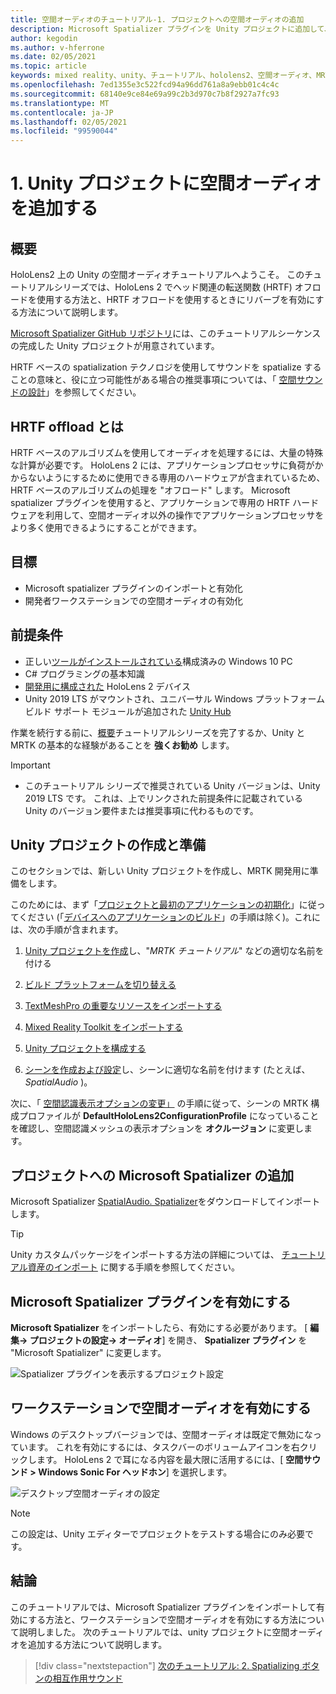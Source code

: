```yaml
---
title: 空間オーディオのチュートリアル-1. プロジェクトへの空間オーディオの追加
description: Microsoft Spatializer プラグインを Unity プロジェクトに追加して、HoloLens 2 HRTF ハードウェアオフロードにアクセスします。
author: kegodin
ms.author: v-hferrone
ms.date: 02/05/2021
ms.topic: article
keywords: mixed reality、unity、チュートリアル、hololens2、空間オーディオ、MRTK、mixed reality toolkit、UWP、Windows 10、HRTF、head 関連の転送機能、リバーブ、Microsoft Spatializer
ms.openlocfilehash: 7ed1355e3c522fcd94a96dd761a8a9ebb01c4c4c
ms.sourcegitcommit: 68140e9ce84e69a99c2b3d970c7b8f2927a7fc93
ms.translationtype: MT
ms.contentlocale: ja-JP
ms.lasthandoff: 02/05/2021
ms.locfileid: "99590044"
---
```

# <a name="1-adding-spatial-audio-to-your-unity-project"></a>1. Unity プロジェクトに空間オーディオを追加する

## <a name="overview"></a>概要

HoloLens2 上の Unity の空間オーディオチュートリアルへようこそ。 このチュートリアルシリーズでは、HoloLens 2 でヘッド関連の転送関数 (HRTF) オフロードを使用する方法と、HRTF オフロードを使用するときにリバーブを有効にする方法について説明します。

[Microsoft Spatializer GitHub リポジトリ](https://github.com/microsoft/spatialaudio-unity)には、このチュートリアルシーケンスの完成した Unity プロジェクトが用意されています。

HRTF ベースの spatialization テクノロジを使用してサウンドを spatialize することの意味と、役に立つ可能性がある場合の推奨事項については、「 [空間サウンドの設計](/windows/mixed-reality/spatial-sound-design)」を参照してください。

## <a name="what-is-hrtf-offload"></a>HRTF offload とは

HRTF ベースのアルゴリズムを使用してオーディオを処理するには、大量の特殊な計算が必要です。 HoloLens 2 には、アプリケーションプロセッサに負荷がかからないようにするために使用できる専用のハードウェアが含まれているため、HRTF ベースのアルゴリズムの処理を "オフロード" します。  Microsoft spatializer プラグインを使用すると、アプリケーションで専用の HRTF ハードウェアを利用して、空間オーディオ以外の操作でアプリケーションプロセッサをより多く使用できるようにすることができます。

## <a name="objectives"></a>目標

* Microsoft spatializer プラグインのインポートと有効化
* 開発者ワークステーションでの空間オーディオの有効化

## <a name="prerequisites"></a>前提条件

* 正しい[ツールがインストールされている](../../install-the-tools.md)構成済みの Windows 10 PC
* C# プログラミングの基本知識
* [開発用に構成された](../../platform-capabilities-and-apis/using-visual-studio.md#enabling-developer-mode) HoloLens 2 デバイス
* Unity 2019 LTS がマウントされ、ユニバーサル Windows プラットフォーム ビルド サポート モジュールが追加された <a href="https://docs.unity3d.com/Manual/GettingStartedInstallingHub.html" target="_blank">Unity Hub</a>

作業を続行する前に、[概要](mr-learning-base-01.md)チュートリアルシリーズを完了するか、Unity と MRTK の基本的な経験があることを **強くお勧め** します。

> [!IMPORTANT]
>
> * このチュートリアル シリーズで推奨されている Unity バージョンは、Unity 2019 LTS です。 これは、上でリンクされた前提条件に記載されている Unity のバージョン要件または推奨事項に代わるものです。

## <a name="creating-and-preparing-the-unity-project"></a>Unity プロジェクトの作成と準備

このセクションでは、新しい Unity プロジェクトを作成し、MRTK 開発用に準備をします。

このためには、まず「[プロジェクトと最初のアプリケーションの初期化](mr-learning-base-02.md)」に従ってください (「[デバイスへのアプリケーションのビルド](mr-learning-base-02.md#building-your-application-to-your-hololens-2)」の手順は除く)。これには、次の手順が含まれます。

1. [Unity プロジェクトを作成](mr-learning-base-02.md#creating-the-unity-project)し、"*MRTK チュートリアル*" などの適切な名前を付ける

1. [ビルド プラットフォームを切り替える](mr-learning-base-02.md#configuring-the-unity-project)

1. [TextMeshPro の重要なリソースをインポートする](mr-learning-base-02.md#importing-the-textmeshpro-essential-resources)

1. [Mixed Reality Toolkit をインポートする](mr-learning-base-02.md#importing-the-mixed-reality-toolkit)

1. [Unity プロジェクトを構成する](mr-learning-base-02.md#configuring-the-unity-project)

1. [シーンを作成および設定](mr-learning-base-02.md#creating-and-configuring-the-scene)し、シーンに適切な名前を付けます (たとえば、 *SpatialAudio* )。

次に、「 [空間認識表示オプションの変更」](mr-learning-base-03.md#changing-the-spatial-awareness-display-option) の手順に従って、シーンの MRTK 構成プロファイルが **DefaultHoloLens2ConfigurationProfile** になっていることを確認し、空間認識メッシュの表示オプションを **オクルージョン** に変更します。

## <a name="adding-microsoft-spatializer-to-the-project"></a>プロジェクトへの Microsoft Spatializer の追加

Microsoft Spatializer <a href="https://github.com/microsoft/spatialaudio-unity/releases/download/v1.0.18/Microsoft.SpatialAudio.Spatializer.Unity.1.0.18.unitypackage" target="_blank">SpatialAudio. Spatializer</a>をダウンロードしてインポートします。

>[!TIP]
> Unity カスタムパッケージをインポートする方法の詳細については、 [チュートリアル資産のインポート](mr-learning-base-04.md#importing-the-tutorial-assets) に関する手順を参照してください。

## <a name="enable-the-microsoft-spatializer-plugin"></a>Microsoft Spatializer プラグインを有効にする

**Microsoft Spatializer** をインポートしたら、有効にする必要があります。 [ **編集-> プロジェクトの設定-> オーディオ**] を開き、 **Spatializer プラグイン** を "Microsoft Spatializer" に変更します。

![Spatializer プラグインを表示するプロジェクト設定](images/spatial-audio/spatial-audio-01-section3-step1-1.png)

## <a name="enable-spatial-audio-on-your-workstation"></a>ワークステーションで空間オーディオを有効にする

Windows のデスクトップバージョンでは、空間オーディオは既定で無効になっています。 これを有効にするには、タスクバーのボリュームアイコンを右クリックします。 HoloLens 2 で耳になる内容を最大限に活用するには、[ **空間サウンド > Windows Sonic For ヘッドホン**] を選択します。

![デスクトップ空間オーディオの設定](images/spatial-audio/spatial-audio-01-section4-step1-1.png)

> [!NOTE]
> この設定は、Unity エディターでプロジェクトをテストする場合にのみ必要です。

## <a name="congratulations"></a>結論

このチュートリアルでは、Microsoft Spatializer プラグインをインポートして有効にする方法と、ワークステーションで空間オーディオを有効にする方法について説明しました。
次のチュートリアルでは、unity プロジェクトに空間オーディオを追加する方法について説明します。

> [!div class="nextstepaction"]
> [次のチュートリアル: 2. Spatializing ボタンの相互作用サウンド](unity-spatial-audio-ch2.md)

